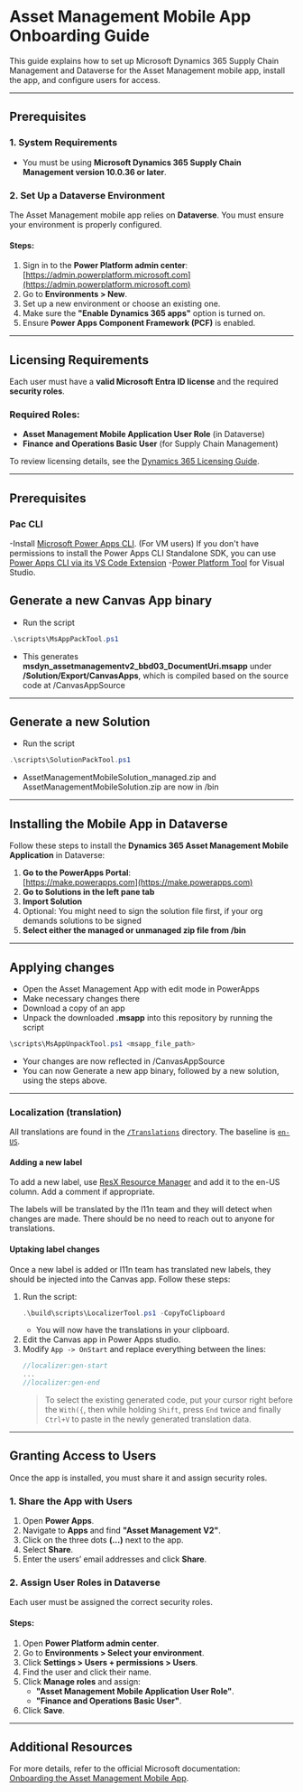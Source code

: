 # Asset Management Mobile App Onboarding Guide

This guide explains how to set up Microsoft Dynamics 365 Supply Chain Management and Dataverse for the Asset Management mobile app, install the app, and configure users for access.

---

## Prerequisites

### 1. System Requirements
- You must be using **Microsoft Dynamics 365 Supply Chain Management version 10.0.36 or later**.

### 2. Set Up a Dataverse Environment
The Asset Management mobile app relies on **Dataverse**. You must ensure your environment is properly configured.

#### Steps:
1. Sign in to the **Power Platform admin center**:  
   [https://admin.powerplatform.microsoft.com](https://admin.powerplatform.microsoft.com)
2. Go to **Environments > New**.
3. Set up a new environment or choose an existing one.
4. Make sure the **"Enable Dynamics 365 apps"** option is turned on.
5. Ensure **Power Apps Component Framework (PCF)** is enabled.

---

## Licensing Requirements
Each user must have a **valid Microsoft Entra ID license** and the required **security roles**.

### Required Roles:
- **Asset Management Mobile Application User Role** (in Dataverse)
- **Finance and Operations Basic User** (for Supply Chain Management)

To review licensing details, see the [Dynamics 365 Licensing Guide](https://go.microsoft.com/fwlink/?LinkId=866544).

---
## Prerequisites
### Pac CLI
-Install [Microsoft Power Apps CLI](https://aka.ms/PowerAppsCLI).
   (For VM users) If you don't have permissions to install the Power Apps CLI Standalone SDK, you can use [Power Apps CLI via its VS Code Extension](https://docs.microsoft.com/en-us/powerapps/developer/data-platform/powerapps-cli?WT.mc_id=BA-MVP-5004107#using-power-platform-vs-code-extension)
-[Power Platform Tool](https://dev.azure.com/dynamicscrm/_apis/resources/Containers/17976494/ArtifactsRelease?itemPath=ArtifactsRelease%2FRelease%2FCdsVSToolKit%2F2019%2FCRMDeveloperTools%2FRelease%2FPowerPlatformTools.vsix) for Visual Studio.
## Generate a new Canvas App binary
- Run the script 
```powershell
.\scripts\MsAppPackTool.ps1
```
- This generates **msdyn_assetmanagementv2_bbd03_DocumentUri.msapp** under **/Solution/Export/CanvasApps**, which is compiled based on the source code at /CanvasAppSource

---

## Generate a new Solution
- Run the script 
```powershell
.\scripts\SolutionPackTool.ps1
``` 
- AssetManagementMobileSolution_managed.zip and AssetManagementMobileSolution.zip are now in /bin
---

## Installing the Mobile App in Dataverse

Follow these steps to install the **Dynamics 365 Asset Management Mobile Application** in Dataverse:

1. **Go to the PowerApps Portal**:  
   [https://make.powerapps.com](https://make.powerapps.com)
2. **Go to Solutions in the left pane tab**
3. **Import Solution**
4. Optional: You might need to sign the solution file first, if your org demands solutions to be signed
5. **Select either the managed or unmanaged zip file from /bin**

---

## Applying changes
- Open the Asset Management App with edit mode in PowerApps
- Make necessary changes there
- Download a copy of an app
- Unpack the downloaded **.msapp** into this repository by running the script
```powershell
\scripts\MsAppUnpackTool.ps1 <msapp_file_path>
```
- Your changes are now reflected in /CanvasAppSource
- You can now Generate a new app binary, followed by a new solution, using the steps above.
---

### Localization (translation)

All translations are found in the [`/Translations`](/Translations/) directory. The baseline is [`en-US`](/Translations/Labels.en-US.resx).

#### Adding a new label

To add a new label, use [ResX Resource Manager](https://github.com/dotnet/ResXResourceManager) and add it to the en-US column. Add a comment if appropriate.

The labels will be translated by the l11n team and they will detect when changes are made. There should be no need to reach out to anyone for translations.

#### Uptaking label changes

Once a new label is added or l11n team has translated new labels, they should be injected into the Canvas app. Follow these steps:

1. Run the script:
   ```powershell
   .\build\scripts\LocalizerTool.ps1 -CopyToClipboard
   ```
   * You will now have the translations in your clipboard.
2. Edit the Canvas app in Power Apps studio.
3. Modify `App -> OnStart` and replace everything between the lines:
   ```csharp
   //localizer:gen-start
   ...
   //localizer:gen-end
   ```
   > To select the existing generated code, put your cursor right before the `With({`, then while holding `Shift`, press `End` twice and finally `Ctrl+V` to paste in the newly generated translation data.

---

## Granting Access to Users

Once the app is installed, you must share it and assign security roles.

### 1. Share the App with Users
1. Open **Power Apps**.
2. Navigate to **Apps** and find **"Asset Management V2"**.
3. Click on the three dots **(...)** next to the app.
4. Select **Share**.
5. Enter the users’ email addresses and click **Share**.

### 2. Assign User Roles in Dataverse
Each user must be assigned the correct security roles.

#### Steps:
1. Open **Power Platform admin center**.
2. Go to **Environments > Select your environment**.
3. Click **Settings > Users + permissions > Users**.
4. Find the user and click their name.
5. Click **Manage roles** and assign:
   - **"Asset Management Mobile Application User Role"**.
   - **"Finance and Operations Basic User"**.
6. Click **Save**.

---

## Additional Resources
For more details, refer to the official Microsoft documentation:  
[Onboarding the Asset Management Mobile App](https://learn.microsoft.com/en-us/dynamics365/supply-chain/asset-management/asset-management-mobile-app/onboard-app).
